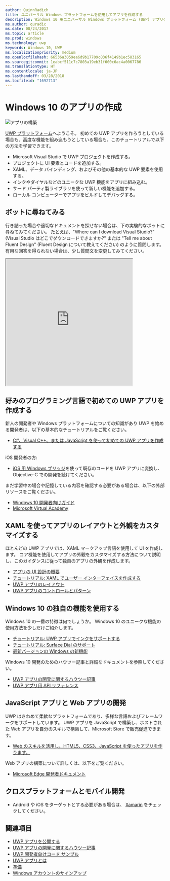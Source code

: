 ```yaml
---
author: QuinnRadich
title: ユニバーサル Windows プラットフォームを使用してアプリを作成する
description: Windows 10 用ユニバーサル Windows プラットフォーム (UWP) アプリの作成は、思っているよりも簡単です。
ms.author: quradic
ms.date: 08/24/2017
ms.topic: article
ms.prod: windows
ms.technology: uwp
keywords: Windows 10, UWP
ms.localizationpriority: medium
ms.openlocfilehash: 66536a3059ea6d9b17709c836f4149b1ec583165
ms.sourcegitcommit: 1eabcf511c7c7803a19eb31f600c6ac4a0067786
ms.translationtype: HT
ms.contentlocale: ja-JP
ms.lasthandoff: 03/28/2018
ms.locfileid: "1692713"
---
```

# <a name="create-apps-for-windows-10"></a>Windows 10 のアプリの作成

![アプリの構築](images/build-your-app.png)

[UWP プラットフォーム](universal-application-platform-guide.md)へようこそ。 初めての UWP アプリを作ろうとしている場合も、高度な機能を組み込もうとしている場合も、このチュートリアルで以下の方法を学習できます。

-   Microsoft Visual Studio で UWP プロジェクトを作成する。
-   プロジェクトに UI 要素とコードを追加する。
-   XAML、データ バインディング、およびその他の基本的な UWP 要素を使用する。
-   インクやダイヤルなどのユニークな UWP 機能をアプリに組み込む。
-   サード パーティ製ライブラリを使って新しい機能を追加する。
-   ローカル コンピューターでアプリをビルドしてデバッグする。

## <a name="ask-a-bot"></a>ボットに尋ねてみる

行き詰った場合や適切なドキュメントを探せない場合は、下の実験的なボットに尋ねてみてください。 たとえば、"Where can I download Visual Studio?" (Visual Studio はどこでダウンロードできますか?"  または "Tell me about Fluent Design" (Fluent Design について教えてください) のように質問します。 有用な回答を得られない場合は、少し質問文を変更してみてください。

<iframe src='https://webchat.botframework.com/embed/DocBot4?s=T2nP6qZUXC8.cwA.lvc.AR-ZBwtULpaITu6_dAhMwrmg4R2GSLNzIoiMNFL8M7M' height="400" width="400"></iframe>

## <a name="write-your-first-uwp-app-in-your-favorite-programming-language"></a>好みのプログラミング言語で初めての UWP アプリを作成する

新人の開発者や Windows プラットフォームについての知識があり UWP を始める開発者は、以下の基本的なチュートリアルをご覧ください。

* [C#、Visual C++、または JavaScript を使って初めての UWP アプリを作成する](your-first-app.md)

iOS 開発者の方:

* [iOS 用 Windows ブリッジ](https://developer.microsoft.com/windows/bridges/ios)を使って既存のコードを UWP アプリに変換し、Objective-C での開発を続けてください。

まだ学習中の場合や記憶している内容を確認する必要がある場合は、以下の外部リソースをご覧ください。

* [Windows 10 開発者向けガイド](https://go.microsoft.com/fwlink/?linkid=850804)
* [Microsoft Virtual Academy](http://www.microsoftvirtualacademy.com/)

## <a name="customize-your-apps-layout-and-appearance-with-xaml"></a>XAML を使ってアプリのレイアウトと外観をカスタマイズする

ほとんどの UWP アプリでは、XAML マークアップ言語を使用して UI を作成します。 コア機能を使用してアプリの外観をカスタマイズする方法について説明し、このガイダンスに従って独自のアプリの外観を作成します。

* [アプリの UI 設計の概要](../design/basics/design-and-ui-intro.md)
* [チュートリアル: XAML でユーザー インターフェイスを作成する](../design/basics/xaml-basics-ui.md)
* [UWP アプリのレイアウト](../design/layout/index.md)
* [UWP アプリのコントロールとパターン](../design/controls-and-patterns/index.md)

## <a name="use-features-unique-to-windows-10"></a>Windows 10 の独自の機能を使用する

Windows 10 の一番の特徴は何でしょうか。 Windows 10 のユニークな機能の使用方法を少しだけご紹介します。

* [チュートリアル: UWP アプリでインクをサポートする](../design/input/ink-walkthrough.md)
* [チュートリアル: Surface Dial のサポート](../design/input/radialcontroller-walkthrough.md)
* [最新バージョンの Windows の新機能](../whats-new/windows-10-version-latest.md)

Windows 10 開発のためのハウツー記事と詳細なドキュメントを参照してください。

* [UWP アプリの開発に関するハウツー記事](https://developer.microsoft.com/windows/apps/develop)
* [UWP アプリ用 API リファレンス](https://docs.microsoft.com/en-us/uwp/)

## <a name="develop-javascript-and-web-apps"></a>JavaScript アプリと Web アプリの開発

UWP はきわめて柔軟なプラットフォームであり、多様な言語およびフレームワークをサポートしています。 UWP アプリを JavaScript で構築し、ホストされた Web アプリを自分のスキルで構築して、Microsoft Store で販売促進できます。

* [Web のスキルを活用し、HTML5、CSS3、JavaScript を使ったアプリを作ります。](your-first-app.md#javascript-and-html)

Web アプリの構築について詳しくは、以下をご覧ください。

* [Microsoft Edge 開発者ドキュメント](https://docs.microsoft.com/microsoft-edge/)

## <a name="cross-platform-and-mobile-development"></a>クロスプラットフォームとモバイル開発

* Android や iOS をターゲットとする必要がある場合は、 [Xamarin](https://www.xamarin.com) をチェックしてください。

## <a name="see-also"></a>関連項目

* [UWP アプリを公開する](https://developer.microsoft.com/store/publish-apps)
* [UWP アプリの開発に関するハウツー記事](https://developer.microsoft.com/windows/apps/develop)
* [UWP 開発者向けコード サンプル](https://developer.microsoft.com/windows/samples)
* [UWP アプリとは](universal-application-platform-guide.md)
* [準備](get-set-up.md)
* [Windows アカウントのサインアップ](sign-up.md)